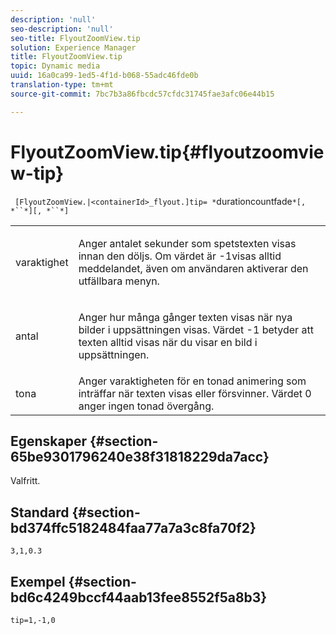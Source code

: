 ```yaml
---
description: 'null'
seo-description: 'null'
seo-title: FlyoutZoomView.tip
solution: Experience Manager
title: FlyoutZoomView.tip
topic: Dynamic media
uuid: 16a0ca99-1ed5-4f1d-b068-55adc46fde0b
translation-type: tm+mt
source-git-commit: 7bc7b3a86fbcdc57cfdc31745fae3afc06e44b15

---
```



# FlyoutZoomView.tip{#flyoutzoomview-tip}

` [FlyoutZoomView.|<containerId>_flyout.]tip= *`durationcountfade`*[, *``*][, *``*]`

<table id="table_E314540D347D47699C04EB80D20C0721"> 
 <tbody> 
  <tr> 
   <td colname="col1"> <p> <span class="codeph"><span class="varname"> varaktighet</span></span> </p> </td> 
   <td colname="col2"> <p> Anger antalet sekunder som spetstexten visas innan den döljs. Om värdet är <span class="codeph"> -1</span>visas alltid meddelandet, även om användaren aktiverar den utfällbara menyn. </p> </td> 
  </tr> 
  <tr> 
   <td colname="col1"> <p> <span class="codeph"><span class="varname"> antal</span></span> </p> </td> 
   <td colname="col2"> <p> Anger hur många gånger texten visas när nya bilder i uppsättningen visas. Värdet <span class="codeph"> -1</span> betyder att texten alltid visas när du visar en bild i uppsättningen. </p> </td> 
  </tr> 
  <tr> 
   <td colname="col1"> <p> <span class="codeph"><span class="varname"> tona</span></span> </p> </td> 
   <td colname="col2"> Anger varaktigheten för en tonad animering som inträffar när texten visas eller försvinner. Värdet <span class="codeph"> 0</span> anger ingen tonad övergång. </td> 
  </tr> 
 </tbody> 
</table>

## Egenskaper {#section-65be9301796240e38f31818229da7acc}

Valfritt.

## Standard {#section-bd374ffc5182484faa77a7a3c8fa70f2}

`3,1,0.3`

## Exempel {#section-bd6c4249bccf44aab13fee8552f5a8b3}

`tip=1,-1,0`
